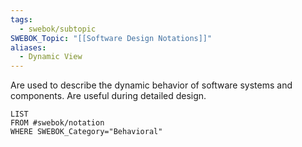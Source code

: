 ```yaml
---
tags:
  - swebok/subtopic
SWEBOK_Topic: "[[Software Design Notations]]"
aliases:
  - Dynamic View
---
```

Are used to describe the dynamic behavior of software systems and components. Are useful during detailed design.
```dataview
LIST
FROM #swebok/notation 
WHERE SWEBOK_Category="Behavioral"
```

